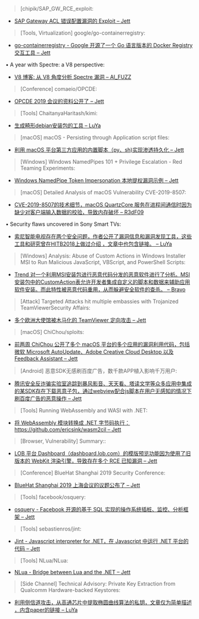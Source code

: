 > [chipik/SAP_GW_RCE_exploit: 

* [SAP Gateway ACL 错误配置漏洞的 Exploit – Jett](https://github.com/chipik/SAP_GW_RCE_exploit)

> [Tools, Virtualization] google/go-containerregistry: 

* [go-containerregistry - Google 开源了一个 Go 语言版本的 Docker Registry 交互工具 – Jett](https://github.com/google/go-containerregistry)

• A year with Spectre: a V8 perspective: 

* [V8 博客: 从 V8 角度分析 Spectre 漏洞 – AI_FUZZ](https://v8.dev/blog/spectre)

> [Conference] comaeio/OPCDE: 

* [OPCDE 2019 会议的资料公开了 – Jett](https://github.com/comaeio/OPCDE/blob/master/README.md)

> [Tools] ChaitanyaHaritash/kimi: 

* [生成畸形debian安装包的工具 – LuYa](https://github.com/ChaitanyaHaritash/kimi)

> [macOS] macOS - Persisting through Application script files: 

* [利用 macOS 平台第三方应用的内置脚本（py、sh)实现渗透持久化 – Jett](https://theevilbit.github.io/posts/macos_persisting_through-application_script_files/)

> [Windows] Windows NamedPipes 101 + Privilege Escalation - Red Teaming Experiments: 

* [Windows NamedPipe Token Impersonation 本地提权漏洞示例 – Jett](https://ired.team/offensive-security/windows-namedpipes-privilege-escalation)

> [macOS] Detailed Analysis of macOS Vulnerability CVE-2019-8507: 

* [CVE-2019-8507的技术细节，macOS QuartzCore 服务在进程间通信时因为缺少对客户端输入数据的校验，导致内存破坏 – R3dF09](https://www.fortinet.com/blog/threat-research/detailed-analysis-mac-os-vulnerability-cve-2019-8507.html)

• Security flaws uncovered in Sony Smart TVs: 

* [索尼智能电视存在两个安全问题，作者公开了漏洞信息和漏洞发现工具，这些工具和研究曾在HITB2018上做过介绍 ，文章中也包含链接。 – LuYa](https://www.darkmatter.ae/blogs/security-flaws-uncovered-in-sony-smart-tvs/)

> [Windows] Analysis: Abuse of Custom Actions in Windows Installer MSI to Run Malicious JavaScript, VBScript, and PowerShell Scripts: 

* [Trend 对一个利用MSI安装包进行恶意代码分发的恶意软件进行了分析。MSI安装包中的CustomAction表允许开发者集成自定义的脚本和数据来辅助应用软件安装。而此特性被恶意代码重用，从而躲避安全软件的查杀。 – Bravo](http://feeds.trendmicro.com/~r/Anti-MalwareBlog/~3/W-VNAT44zlw/)

> [Attack] Targeted Attacks hit multiple embassies with Trojanized TeamViewerSecurity Affairs: 

* [多个欧洲大使馆被木马化的 TeamViewer 定向攻击 – Jett](https://securityaffairs.co/wordpress/84367/hacking/trojanized-teamviewer-hit-embassies.html)

> [macOS] ChiChou/sploits: 

* [前两周 ChiChou 公开了多个 macOS 平台的多个应用的漏洞利用代码，包括微软 Microsoft AutoUpdate、Adobe Creative Cloud Desktop 以及 Feedback Assistant – Jett](https://github.com/ChiChou/sploits)

> [Android] 恶意SDK无感刷百度广告，数千款APP植入影响千万用户: 

* [腾讯安全反诈骗实验室追踪到暴风影音、天天看、塔读文学等众多应用中集成的某SDK存在下载恶意子包，通过webview配合js脚本在用户无感知的情况下刷百度广告的恶意操作 – Jett](https://www.freebuf.com/articles/terminal/201714.html)

> [Tools] Running WebAssembly and WASI with .NET: 

* [将 WebAssembly 模块转换成 .NET 字节码执行： https://github.com/ericsink/wasm2cil – Jett](https://ericsink.com/entries/wasm_wasi_dotnet.html)

> [Browser, Vulnerability] Summary:: 

* [LOB 平台 Dashboard（dashboard.lob.com）的模版预览功能因为使用了旧版本的 WebKit 渲染引擎，导致存在多个 RCE 已知漏洞 – Jett](https://hackerone.com/reports/520717)

> [Conference] BlueHat Shanghai 2019 Security Conference: 

* [BlueHat Shanghai 2019 上海会议的议题公布了 – Jett](https://www.microsoft.com/china/bluehatshanghai/2019/)

> [Tools] facebook/osquery: 

* [osquery - Facebook 开源的基于 SQL 实现的操作系统插桩、监控、分析框架 – Jett](https://github.com/facebook/osquery)

> [Tools] sebastienros/jint: 

* [Jint - Javascript interpreter for .NET，在 Javascript 中运行 .NET 平台的代码 – Jett](https://github.com/sebastienros/jint)

> [Tools] NLua/NLua: 

* [NLua - Bridge between Lua and the .NET – Jett](https://github.com/NLua/NLua)

> [Side Channel] Technical Advisory: Private Key Extraction from Qualcomm Hardware-backed Keystores: 

* [利用侧信道攻击，从高通芯片中提取椭圆曲线算法的私钥，文章仅为简单描述 ，内含paper的链接 – LuYa](https://www.nccgroup.trust/us/our-research/private-key-extraction-qualcomm-keystore/)
